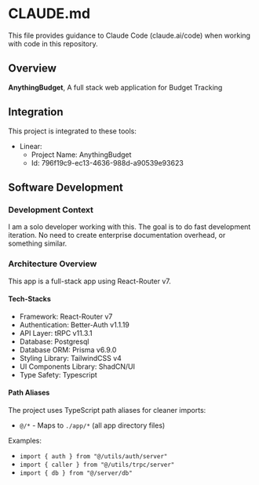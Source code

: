 # CLAUDE.md

This file provides guidance to Claude Code (claude.ai/code) when working with code in this repository.

## Overview

**AnythingBudget**, A full stack web application for Budget Tracking

## Integration

This project is integrated to these tools:

- Linear:
  - Project Name: AnythingBudget
  - Id: 796f19c9-ec13-4636-988d-a90539e93623

## Software Development

### Development Context

I am a solo developer working with this. The goal is to do fast development iteration. No need to create enterprise documentation overhead, or something similar.

### Architecture Overview

This app is a full-stack app using React-Router v7.

#### Tech-Stacks

- Framework: React-Router v7
- Authentication: Better-Auth v1.1.19
- API Layer: tRPC v11.3.1
- Database: Postgresql
- Database ORM: Prisma v6.9.0
- Styling Library: TailwindCSS v4
- UI Components Library: ShadCN/UI
- Type Safety: Typescript

#### Path Aliases

The project uses TypeScript path aliases for cleaner imports:

- `@/*` - Maps to `./app/*` (all app directory files)

Examples:

- `import { auth } from "@/utils/auth/server"`
- `import { caller } from "@/utils/trpc/server"`
- `import { db } from "@/server/db"`
